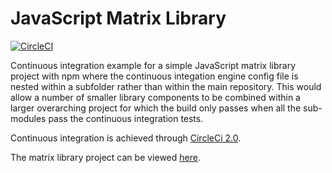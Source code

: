 # JavaScript Matrix Library
[![CircleCI](https://circleci.com/gh/Carla-de-Beer/javascript-matrix-library.svg?style=svg)](https://circleci.com/gh/Carla-de-Beer/javascript-matrix-library)

Continuous integration example for a simple JavaScript matrix library project with npm where the continuous integation engine config file is nested within a subfolder rather than within the main repository. This would allow a number of smaller library components to be combined within a larger overarching project for which the build only passes when all the sub-modules pass the continuous integration tests.

Continuous integration is achieved through [CircleCi 2.0](https://circleci.com/docs/2.0/).

The matrix library project can be viewed [here](https://github.com/Carla-de-Beer/javascript-matrix-library/tree/development/matrix-library). 


